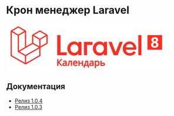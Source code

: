 # Крон менеджер Laravel

![Календарь Laravel](https://raw.githubusercontent.com/indotcode/cron-manager/master/screenshots/logo.png "Орк")

## Документация

- [Релиз 1.0.4](https://github.com/indotcode/calendar/tree/master/docs/1.0.4)
- [Релиз 1.0.3](https://github.com/indotcode/calendar/tree/master/docs/1.0.3)
